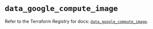 # `data_google_compute_image`

Refer to the Terraform Registry for docs: [`data_google_compute_image`](https://registry.terraform.io/providers/hashicorp/google/5.39.1/docs/data-sources/compute_image).

